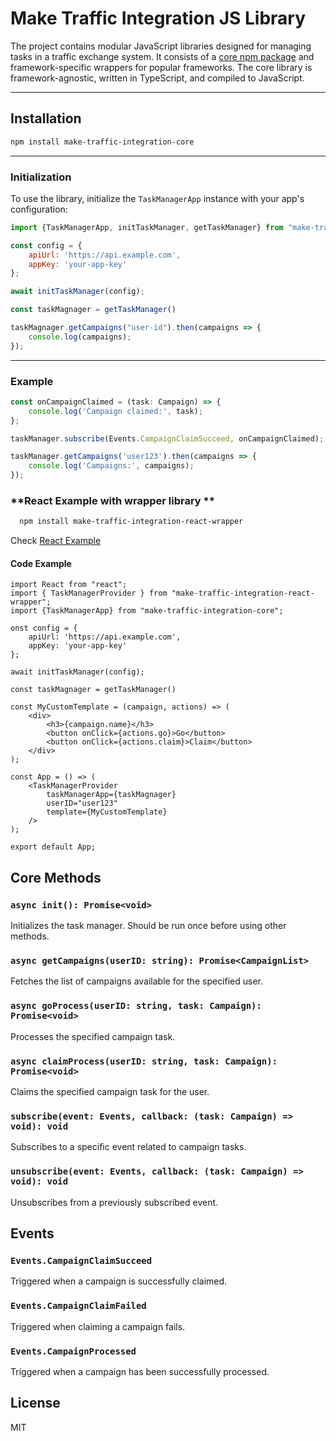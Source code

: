 # Make Traffic Integration JS Library

The project contains modular JavaScript libraries designed for managing tasks in a traffic exchange system. 
It consists of a [core npm package](https://www.npmjs.com/package/make-traffic-integration-core) and framework-specific 
wrappers for popular frameworks. 
The core library is framework-agnostic, written in TypeScript, and compiled to JavaScript.

---

## **Installation**

```bash
npm install make-traffic-integration-core
```

---

### **Initialization**
To use the library, initialize the `TaskManagerApp` instance with your app's configuration:

```javascript
import {TaskManagerApp, initTaskManager, getTaskManager} from "make-traffic-integration-core";

const config = {
    apiUrl: 'https://api.example.com',
    appKey: 'your-app-key'
};

await initTaskManager(config);

const taskMagnager = getTaskManager()

taskMagnager.getCampaigns("user-id").then(campaigns => {
    console.log(campaigns);
});
```

---

### Example
```typescript
const onCampaignClaimed = (task: Campaign) => {
    console.log('Campaign claimed:', task);
};

taskManager.subscribe(Events.CampaignClaimSucceed, onCampaignClaimed);

taskManager.getCampaigns('user123').then(campaigns => {
    console.log('Campaigns:', campaigns);
});
```


### **React Example with wrapper library **
```bash
  npm install make-traffic-integration-react-wrapper
```

Check [React Example](./examples/react-app/README.md)

#### Code Example

```tsx
import React from "react";
import { TaskManagerProvider } from "make-traffic-integration-react-wrapper";
import {TaskManagerApp} from "make-traffic-integration-core";

onst config = {
    apiUrl: 'https://api.example.com',
    appKey: 'your-app-key'
};

await initTaskManager(config);

const taskMagnager = getTaskManager()

const MyCustomTemplate = (campaign, actions) => (
    <div>
        <h3>{campaign.name}</h3>
        <button onClick={actions.go}>Go</button>
        <button onClick={actions.claim}>Claim</button>
    </div>
);

const App = () => (
    <TaskManagerProvider
        taskManagerApp={taskMagnager}
        userID="user123"
        template={MyCustomTemplate}
    />
);

export default App;
```

## Core Methods

### `async init(): Promise<void>`
Initializes the task manager. Should be run once before using other methods.

### `async getCampaigns(userID: string): Promise<CampaignList>`
Fetches the list of campaigns available for the specified user.

### `async goProcess(userID: string, task: Campaign): Promise<void>`
Processes the specified campaign task.

### `async claimProcess(userID: string, task: Campaign): Promise<void>`
Claims the specified campaign task for the user.

### `subscribe(event: Events, callback: (task: Campaign) => void): void`
Subscribes to a specific event related to campaign tasks.

### `unsubscribe(event: Events, callback: (task: Campaign) => void): void`
Unsubscribes from a previously subscribed event.

## Events

### `Events.CampaignClaimSucceed`
Triggered when a campaign is successfully claimed.

### `Events.CampaignClaimFailed`
Triggered when claiming a campaign fails.

### `Events.CampaignProcessed`
Triggered when a campaign has been successfully processed.

## License
MIT

